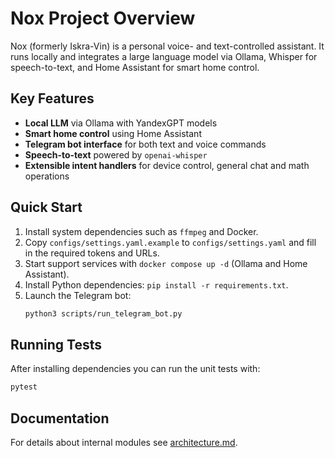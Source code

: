 # Nox Project Overview

Nox (formerly Iskra-Vin) is a personal voice- and text-controlled assistant. It runs locally and integrates a large language model via Ollama, Whisper for speech-to-text, and Home Assistant for smart home control.

## Key Features

- **Local LLM** via Ollama with YandexGPT models
- **Smart home control** using Home Assistant
- **Telegram bot interface** for both text and voice commands
- **Speech-to-text** powered by `openai-whisper`
- **Extensible intent handlers** for device control, general chat and math operations

## Quick Start

1. Install system dependencies such as `ffmpeg` and Docker.
2. Copy `configs/settings.yaml.example` to `configs/settings.yaml` and fill in the required tokens and URLs.
3. Start support services with `docker compose up -d` (Ollama and Home Assistant).
4. Install Python dependencies: `pip install -r requirements.txt`.
5. Launch the Telegram bot:
   ```bash
   python3 scripts/run_telegram_bot.py
   ```

## Running Tests

After installing dependencies you can run the unit tests with:

```bash
pytest
```

## Documentation

For details about internal modules see [architecture.md](architecture.md).
